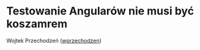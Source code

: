 # Testowanie Angularów nie musi być koszamrem 

Wojtek Przechodzeń ([wprzechodzen](http://twitter.com/wprzechodzen))